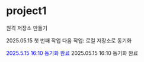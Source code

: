 # project1
원격 저장소 만들기

2025.05.15 첫 번째 작업
다음 작업: 로컬 저장소로 동기화

<font color=blue>2025.5.15 16:10 동기화 완료 </font>
2025.05.15 16:10 동기화 완료 <br>